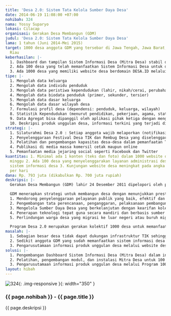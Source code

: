 ```yaml
---
title: 'Desa 2.0: Sistem Tata Kelola Sumber Daya Desa'
date: 2014-06-19 11:08:00 +07:00
nohibah: 324
nama: Yossy Suparyo
lokasi: Cilacap
organisasi: Gerakan Desa Membangun (GDM)
judul: 'Desa 2.0: Sistem Tata Kelola Sumber Daya Desa'
lama: 1 tahun (Juni 2014-Mei 2015)
target: 1000 desa anggota GDM yang tersebar di Jawa Tengah, Jawa Barat, Lampung, dan
  Riau
keberhasilan: |-
  1. Dashboard dan tampilan Sistem Informasi Desa (Mitra Desa) stabil dalam interface mobile atau smartphone sehingga pengelolaan konten desa makin mudah dan fleksibel
  2. Ada 100 desa yang telah memanfaatkan Sistem Informasi Desa untuk dukungan tata kelola sumber daya desa, terutama tata pelayanan publik
  3. Ada 1000 desa yang memiliki website desa berdomain DESA.ID melalui Program 1000 webdesa gratis periode II
tipe: |-
  1. Mengolah data keluarga
  2. Mengolah data individu penduduk
  3. Mengolah data peristiwa kependudukan (lahir, nikah/cerai, perubahan KK, mati, pindah/datang)
  4. Mengolah data biodata penduduk (primer, sekunder, tersier)
  5. Mengolah data dasar keluarga
  6. Mengolah data dasar wilayah desa
  7. Formulasi profil desa (dependensi: penduduk, keluarga, wilayah)
  8. Statistik Kependudukan (menurut pendidikan, pekerjaan, agama, status perkawinan, status tinggal, golongan darah, piramida penduduk)
  9. Data Agregat bisa dipanggil oleh aplikasi pihak ketiga dengan menggunakan modul API
  10. Deskripsi produk unggulan desa, informasi terkini yang terjadi di desa, organisasi pemerintahan, laporan desa, laporan keuangan, dan informasi lain menurut UU No 6 tahun 2014 pasal 82 dan 86
strategi: |-
  1. Silaturahmi Desa 2.0 : Setiap anggota wajib melaporkan (notifikasi) bila ada konten baru pada admin GDM sehingga disebarkan ke anggota lainnya untuk menongkrak kunjungan
  2. Penyelenggaraan Festival Desa TIK dan Rembug Desa yang diselenggarakan setiap tahun yang diikuti oleh ratusan desa
  3. Pelatihan dan pengembangan kapasitas desa-desa dalam pemanfaatan TIK di 10 kabupaten
  4. Publikasi di media massa komersil cetak maupun online
  5. Pemanfaatan media jejaring social seperti Facebook dan Twitter
kuantitas: 1. Minimal ada 1 konten (teks dan foto) dalam 1000 website desa setiap
  minggu 2. Ada 100 desa yang menyelenggarakan layanan administrasi desa dengan dukungan
  sistem informasi desa 3. Kunjungan website desa meningkat pada angka 300 pengunjung
  per hari
dana: Rp. 793 juta (dikabulkan Rp. 700 juta rupiah)
deskripsi: |-
  Gerakan Desa Membangun (GDM) lahir 24 Desember 2011 dipelopori oleh para kepala desa di Banyumas, Tasikmalaya, dan Cilacap untuk menguatkan inisiatif kolektif desa-desa dalam mengelola sumber daya desa dan tata pemerintahan yang baik. Gerakan ini lahir sebagai kritik atas praktik pembangunan perdesaan yang cenderung dari atas ke bawah (top down) dibanding dari bawah ke atas (bottom up). Akibatnya, desa sekadar menjadi objek pembangunan, bukan sebagai subjek pembangunan. Desa tidak kurang diberi kewenangan dalam mengelola sumber daya yang ada di wilayahnya.

  GDM menerapkan strategi untuk membangun desa dengan menunjukkan prestasi dan praktik baik pengelolaan desa, baik secara administratif, pelayanan publik, dan pengelolaan program pembangunan. Oleh karena itu, kegiatan GDM bertujuan untuk:
  1. Mendorong penyelenggaraan pelayanan publik yang baik, efektif dan efisien.
  2. Pengembangan tata perencanaan, penganggaran, pelaksanaan pembangunan yang akuntabel dan transparan
  3. Mengelola Sumber Daya Desa yang berkelanjutan dengan kearifan kolektif masyarakat desa
  4. Penerapan teknologi tepat guna secara mandiri dan berbasis sumber terbuka (open source)
  5. Perlindungan warga desa yang migrasi ke luar negeri atau buruh migran

  Program Desa 2.0 merupakan gerakan kolektif 1000 desa untuk memanfaatkan teknologi informasi dan komunikasi (TIK) dalam sistem tata kelola sumber daya desa sehingga terwujud desa yang mandiri dan berdaulat.
masalah: |-
  1. Sebagian besar desa tidak dapat dukungan infrastruktur TIK sehingga sulit melakukan pengelolaan konten dan data desa secara rutin
  2. Sedikit anggota GDM yang sudah memanfaatkan sistem informasi desa (mitra desa) dalam tata pemerintahan desa akibat minimnya dukungan pelatihan dan pengembangan kapasitas
  3. Pengarusutamaan informasi produk unggulan desa melalui website desa masih terkendala bandwidth rendah
solusi: |-
  1. Pengembangan Dashboard Sistem Informasi Desa (Mitra Desa) dalam interface Smartphone atau Tablet sehingga pengelolaan konten dan data desa makin mudah dan fleksibel
  2. Pelatihan, pengembangan modul, dan instalasi Mitra Desa untuk 100 desa anggota GDM di Banyumas, Ciamis, Cilacap, Majalengka, Lampung dan Riau
  3. Pengarusutamaan informasi produk unggulan desa melalui Program 1000 website desa gratis periode II
layout: hibah
---
```


![324](/static/img/hibahcms/324.png){: .img-responsive }{: width="350" }

### {{ page.nohibah }} - {{ page.title }}

{{ page.deskripsi }}
